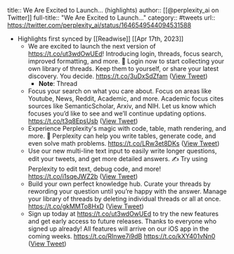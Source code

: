 title:: We Are Excited to Launch... (highlights)
author:: [[@perplexity_ai on Twitter]]
full-title:: "We Are Excited to Launch..."
category:: #tweets
url:: https://twitter.com/perplexity_ai/status/1646549544094531588

- Highlights first synced by [[Readwise]] [[Apr 17th, 2023]]
	- We are excited to launch the next version of https://t.co/ut3wdOwUEd! Introducing login, threads, focus search, improved formatting, and more. 🎉
	  Login now to start collecting your own library of threads. Keep them to yourself, or share your latest discovery. You decide. https://t.co/3uDxSdZfam ([View Tweet](https://twitter.com/perplexity_ai/status/1646549544094531588))
		- **Note**: Thread
	- Focus your search on what you care about. Focus on areas like Youtube, News, Reddit, Academic, and more. Academic focus cites sources like SemanticScholar, Arxiv, and NIH. Let us know which focuses you’d like to see and we’ll continue updating options. https://t.co/t3q8EpsUsb ([View Tweet](https://twitter.com/perplexity_ai/status/1646549545528983559))
	- Experience Perplexity's magic with code, table, math rendering, and more. 📝 Perplexity can help you write tables, generate code, and even solve math problems. https://t.co/LRw3et8DKs ([View Tweet](https://twitter.com/perplexity_ai/status/1646549546820829189))
	- Use our new multi-line text input to easily write longer questions, edit your tweets, and get more detailed answers. ✍️ Try using Perplexity to edit text, debug code, and more! https://t.co/i1sqeJWZ2b ([View Tweet](https://twitter.com/perplexity_ai/status/1646549548167311361))
	- Build your own perfect knowledge hub. Curate your threads by rewording your question until you’re happy with the answer. Manage your library of threads by deleting individual threads or all at once. https://t.co/gkMMTo8HxD ([View Tweet](https://twitter.com/perplexity_ai/status/1646549549446463498))
	- Sign up today at https://t.co/ut3wdOwUEd to try the new features and get early access to future releases. Thanks to everyone who signed up already! All features will arrive on our iOS app in the coming weeks.
	  https://t.co/RInwe7i9dB https://t.co/kXY401vNn0 ([View Tweet](https://twitter.com/perplexity_ai/status/1646549550834876416))